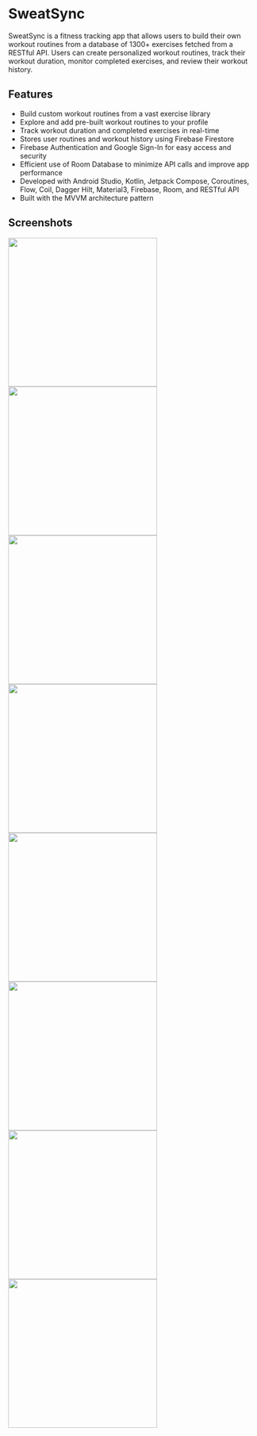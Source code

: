 # SweatSync

SweatSync is a fitness tracking app that allows users to build their own workout routines from a database of 1300+ exercises fetched from a RESTful API. Users can create personalized workout routines, track their workout duration, monitor completed exercises, and review their workout history.

## Features

- Build custom workout routines from a vast exercise library
- Explore and add pre-built workout routines to your profile
- Track workout duration and completed exercises in real-time
- Stores user routines and workout history using Firebase Firestore
- Firebase Authentication and Google Sign-In for easy access and security
- Efficient use of Room Database to minimize API calls and improve app performance
- Developed with Android Studio, Kotlin, Jetpack Compose, Coroutines, Flow, Coil, Dagger Hilt, Material3, Firebase, Room, and RESTful API
- Built with the MVVM architecture pattern

## Screenshots

<img src="https://github.com/vishalsingh444/SweatSync/assets/123194054/efddccf1-b5cb-4650-b282-403d99183e2f" width="300">

<img src="https://github.com/vishalsingh444/SweatSync/assets/123194054/e907e2a1-da3d-4a35-aec0-3ca7218ece90" width="300">

<img src="https://github.com/vishalsingh444/SweatSync/assets/123194054/0cb77b21-6214-429b-b694-da188f01d069" width="300">

<img src="https://github.com/vishalsingh444/SweatSync/assets/123194054/5e508844-3b6e-4617-8da3-bbc33ff72d57" width="300">

<img src="https://github.com/vishalsingh444/SweatSync/assets/123194054/2ff4313a-2536-4062-b07f-34e5ed1979bb" width="300">

<img src="https://github.com/vishalsingh444/SweatSync/assets/123194054/978af5a9-d69f-4367-85cf-2c6250265723" width="300">

<img src="https://github.com/vishalsingh444/SweatSync/assets/123194054/29a40963-d361-4fd8-9a95-506804c10f69" width="300">

<img src="https://github.com/vishalsingh444/SweatSync/assets/123194054/be8a87c2-114f-4d30-bafd-e21f9fcc90a0" width="300">



